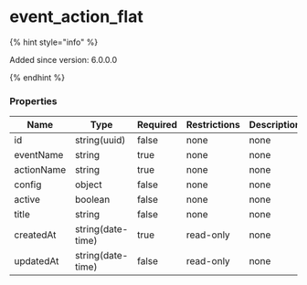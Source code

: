 
# event_action_flat

{% hint style="info" %}

Added since version: 6.0.0.0

{% endhint %}

### Properties

|Name|Type|Required|Restrictions|Description|
|---|---|---|---|---|
|id|string(uuid)|false|none|none|
|eventName|string|true|none|none|
|actionName|string|true|none|none|
|config|object|false|none|none|
|active|boolean|false|none|none|
|title|string|false|none|none|
|createdAt|string(date-time)|true|read-only|none|
|updatedAt|string(date-time)|false|read-only|none|
